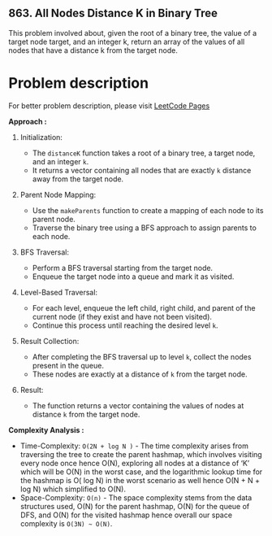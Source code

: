 ## 863. All Nodes Distance K in Binary Tree

This problem involved about, given the root of a binary tree, the value of a target node target, and an integer k, return an array of the values of all nodes that have a distance k from the target node.

# Problem description

For better problem description, please visit [LeetCode Pages](https://leetcode.com/problems/all-nodes-distance-k-in-binary-tree/description/)

**Approach :**<br/>

1. Initialization:

    - The `distanceK` function takes a root of a binary tree, a target node, and an integer `k`.
    - It returns a vector containing all nodes that are exactly `k` distance away from the target node.

2. Parent Node Mapping:

    - Use the `makeParents` function to create a mapping of each node to its parent node.
    - Traverse the binary tree using a BFS approach to assign parents to each node.

3. BFS Traversal:

    - Perform a BFS traversal starting from the target node.
    - Enqueue the target node into a queue and mark it as visited.

4. Level-Based Traversal:

    - For each level, enqueue the left child, right child, and parent of the current node (if they exist and have not been visited).
    - Continue this process until reaching the desired level `k`.

5. Result Collection:

    - After completing the BFS traversal up to level `k`, collect the nodes present in the queue.
    - These nodes are exactly at a distance of `k` from the target node.

6. Result:
    - The function returns a vector containing the values of nodes at distance `k` from the target node.

**Complexity Analysis :**<br/>

-   Time-Complexity: `O(2N + log N )` - The time complexity arises from traversing the tree to create the parent hashmap, which involves visiting every node once hence O(N), exploring all nodes at a distance of ‘K’ which will be O(N) in the worst case, and the logarithmic lookup time for the hashmap is O( log N) in the worst scenario as well hence O(N + N + log N) which simplified to O(N).
-   Space-Complexity: `O(n)` - The space complexity stems from the data structures used, O(N) for the parent hashmap, O(N) for the queue of DFS, and O(N) for the visited hashmap hence overall our space complexity is `O(3N) ~ O(N)`.
